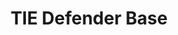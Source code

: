 ---
mission_id: defbase
editorsChoice: yes
title: "TIE Defender Base"
authors: 
    - "Paul Nemesh"
date:
filename: "defbase.zip"
description: "Rebel spies have located the base where research and development is being done on the Empire's newest starfighter, the TIE Defender.  This development effort is being led by Admiral Thrawn, who is reporting directly to the Emperor.  Initial analysis indicates that this new weapon can outrun and outgun any starfighter in the Rebel arsenal.  The Rebel Alliance needs more data on this craft and we need to shut down its testing facility."
cover: "defbase2.png"
levelReplaced:	SECBASE
difficulty: yes
bm:	no
fme: no
wax: yes
three_do: yes
voc: no
gmd: no
vue: yes
lfd: yes
base: "New level from scratch" 
editors: "DFUSE"

---